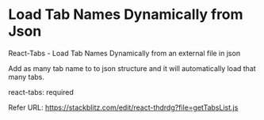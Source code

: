 # Load Tab Names Dynamically from Json

React-Tabs - Load Tab Names Dynamically from an external file in json

Add as many tab name to to json structure and it will automatically load that many tabs.

react-tabs: required

Refer URL:
https://stackblitz.com/edit/react-thdrdg?file=getTabsList.js
